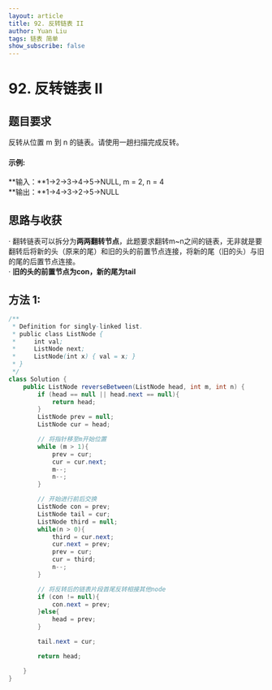 ```yaml
---
layout: article
title: 92. 反转链表 II
author: Yuan Liu
tags: 链表 简单
show_subscribe: false
---
```


# 92. 反转链表 II

## 题目要求
反转从位置 m 到 n 的链表。请使用一趟扫描完成反转。  


#### 示例:  
**输入：**1->2->3->4->5->NULL, m = 2, n = 4  
**输出：**1->4->3->2->5->NULL   


## 思路与收获
· 翻转链表可以拆分为**两两翻转节点**，此题要求翻转m~n之间的链表，无非就是要翻转后将新的头（原来的尾）和旧的头的前置节点连接，将新的尾（旧的头）与旧的尾的后置节点连接。  
· **旧的头的前置节点为con，新的尾为tail**  


## 方法 1: 
```java
/**
 * Definition for singly-linked list.
 * public class ListNode {
 *     int val;
 *     ListNode next;
 *     ListNode(int x) { val = x; }
 * }
 */
class Solution {
    public ListNode reverseBetween(ListNode head, int m, int n) {
        if (head == null || head.next == null){
            return head;
        }
        ListNode prev = null;
        ListNode cur = head;

        // 将指针移至m开始位置
        while (m > 1){
            prev = cur;
            cur = cur.next;
            m--;
            n--;
        }

        // 开始进行前后交换
        ListNode con = prev;
        ListNode tail = cur;
        ListNode third = null;
        while(n > 0){
            third = cur.next;
            cur.next = prev;
            prev = cur;
            cur = third;
            n--;
        }

        // 将反转后的链表片段首尾反转相接其他node
        if (con != null){
            con.next = prev;
        }else{
            head = prev;
        }

        tail.next = cur;

        return head;

    }
}
```






